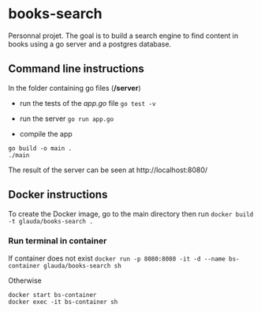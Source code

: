# books-search

Personnal projet. The goal is to build a search engine to find content in books using a go server and a postgres database.

## Command line instructions 

In the folder containing go files (**/server**)

* run the tests of the *app.go* file
```go test -v```

* run the server
```go run app.go```

* compile the app
```
go build -o main .
./main
```

The result of the server can be seen at http://localhost:8080/ 

## Docker instructions

To create the Docker image, go to the main directory then run
```docker build -t glauda/books-search .```

### Run terminal in container
If container does not exist
```docker run -p 8080:8080 -it -d --name bs-container glauda/books-search sh```

Otherwise
```
docker start bs-container
docker exec -it bs-container sh
```
